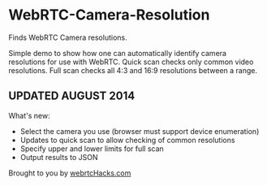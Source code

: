 WebRTC-Camera-Resolution
========================

Finds WebRTC Camera resolutions.

Simple demo to show how one can automatically identify camera resolutions for use with WebRTC.
Quick scan checks only common video resolutions.
Full scan checks all 4:3 and 16:9 resolutions between a range.

UPDATED AUGUST 2014
-------------------

What's new:
* Select the camera you use (browser must support device enumeration)
* Updates to quick scan to allow checking of common resolutions
* Specify upper and lower limits for full scan
* Output results to JSON 

Brought to you by [webrtcHacks.com](http://webrtchacks.com)
